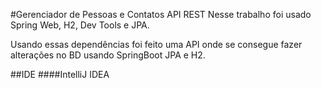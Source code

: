 #Gerenciador de Pessoas e Contatos API REST
Nesse trabalho foi usado Spring Web, H2, Dev Tools e JPA.

Usando essas dependências foi feito uma API onde se consegue fazer alterações no BD usando SpringBoot JPA e H2.



##IDE
####IntelliJ IDEA